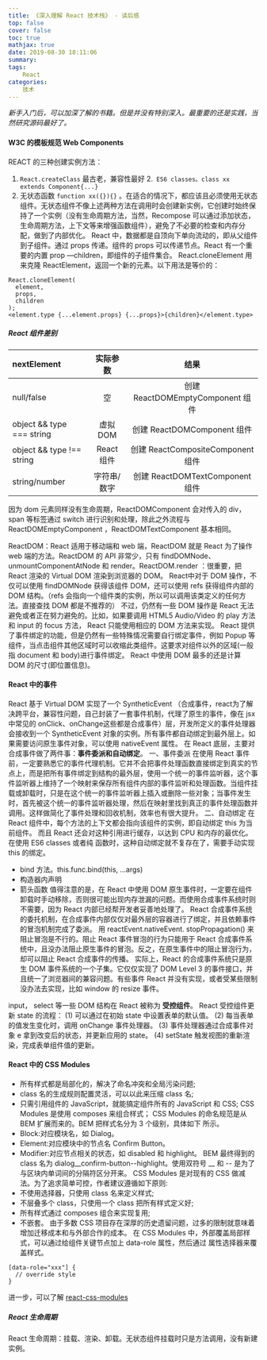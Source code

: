 ```yaml
---
title: 《深入理解 React 技术栈》 - 读后感
top: false
cover: false
toc: true
mathjax: true
date: 2019-08-30 18:11:06
summary:
tags:
    React
categories: 
    技术
---
```

*新手入门后，可以加深了解的书籍。但是并没有特别深入。最重要的还是实践，当然研究源码最好了。*
<!-- more --> 
#### W3C 的模板规范 Web Components
REACT 的三种创建实例方法：
1. `React.createClass` 最古老，兼容性最好
2.` ES6 classes。class xx extends Component{...}`
3. 无状态函数 `function xx({}){}` 。在适合的情况下，都应该且必须使用无状态组件。无状态组件不像上述两种方法在调用时会创建新实例，它创建时始终保持了一个实例（没有生命周期方法，当然，Recompose 可以通过添加状态，生命周期方法，上下文等来增强函数组件），避免了不必要的检查和内存分配，做到了内部优化。
React 中，数据都是自顶向下单向流动的，即从父组件到子组件。通过 props 传递。组件的 props 可以传递节点。React 有一个重要的内置 prop —children，即组件的子组件集合。 
React.cloneElement 用来克隆 ReactElement，返回一个新的元素。以下用法是等价的：
```
React.cloneElement(
  element,
  props,
  children
);
<element.type {...element.props} {...props}>{children}</element.type>
```

##### React 组件差别
nextElement|实际参数|结果
:-|:-:|:-:
null/false|空|创建 ReactDOMEmptyComponent 组件
object && type === string|虚拟 DOM|创建 ReactDOMComponent 组件
object && type !== string|React 组件|创建 ReactCompositeComponent 组件
string/number|字符串/数字|创建 ReactDOMTextComponent 组件

因为 dom 元素同样没有生命周期，ReactDOMComponent 会对传入的 div，span 等标签通过 switch 进行识别和处理，除此之外流程与 ReactDOMEmptyComponent ，ReactDOMTextComponent 基本相同。

ReactDOM：React 适用于移动端和 web 端，ReactDOM 就是 React 为了操作 web 端的方法。ReactDOM 的 API 非常少，只有 findDOMNode、unmountComponentAtNode 和 render。ReactDOM.render ：很重要，把 React 渲染的 Virtual DOM 渲染到浏览器的 DOM。
React中对于 DOM 操作，不仅可以使用 findDOMNode 获得该组件 DOM，还可以使用 refs 获得组件内部的 DOM 结构。（refs 会指向一个组件类的实例，所以可以调用该类定义的任何方法。直接查找 DOM 都是不推荐的）
不过，仍然有一些 DOM 操作是 React 无法避免或者正在努力避免的。比如，如果要调用 HTML5 Audio/Video 的 play 方法和 input 的 focus 方法， React 只能使用相应的 DOM 方法来实现。
React 提供了事件绑定的功能，但是仍然有一些特殊情况需要自行绑定事件，例如 Popup 等 组件，当点击组件其他区域时可以收缩此类组件。这要求对组件以外的区域(一般指 document 和 body)进行事件绑定。
React 中使用 DOM 最多的还是计算 DOM 的尺寸(即位置信息)。

#### React 中的事件
React 基于 Virtual DOM 实现了一个 SyntheticEvent （合成事件，react为了解决跨平台，兼容性问题，自己封装了一套事件机制，代理了原生的事件，像在 jsx 中常见的 onClick、onChange这些都是合成事件）层，开发所定义的事件处理器会接收到一个 SyntheticEvent 对象的实例。所有事件都自动绑定到最外层上。如果需要访问原生事件对象，可以使用 nativeEvent 属性。
在 React 底层，主要对合成事件做了两件事：**事件委派和自动绑定**。
一、事件委派
在使用 React 事件前，一定要熟悉它的事件代理机制。它并不会把事件处理函数直接绑定到真实的节点上，而是把所有事件绑定到结构的最外层，使用一个统一的事件监听器，这个事件监听器上维持了一个映射来保存所有组件内部的事件监听和处理函数。当组件挂载或卸载时，只是在这个统一的事件监听器上插入或删除一些对象；当事件发生时，首先被这个统一的事件监听器处理，然后在映射里找到真正的事件处理函数并调用。这样做简化了事件处理和回收机制，效率也有很大提升。
二、自动绑定
在 React 组件中，每个方法的上下文都会指向该组件的实例，即自动绑定 this 为当前组件。 而且 React 还会对这种引用进行缓存，以达到 CPU 和内存的最优化。在使用 ES6 classes 或者纯 函数时，这种自动绑定就不复存在了，需要手动实现 this 的绑定。
- bind 方法。this.func.bind(this, ...args)
- 构造器内声明
- 箭头函数
值得注意的是，在 React 中使用 DOM 原生事件时，一定要在组件卸载时手动移除，否则很可能出现内存泄漏的问题。而使用合成事件系统时则不需要，因为 React 内部已经帮开发者妥善地处理了。
React 合成事件系统的委托机制，在合成事件内部仅仅对最外层的容器进行了绑定，并且依赖事件的冒泡机制完成了委派。
用 reactEvent.nativeEvent. stopPropagation() 来阻止冒泡是不行的。阻止 React 事件冒泡的行为只能用于 React 合成事件系统中，且没办法阻止原生事件的冒泡。反之，在原生事件中的阻止冒泡行为，却可以阻止 React 合成事件的传播。
实际上，React 的合成事件系统只是原生 DOM 事件系统的一个子集。它仅仅实现了 DOM Level 3 的事件接口，并且统一了浏览器间的兼容问题。有些事件 React 并没有实现，或者受某些限制没办法去实现，比如 window 的 resize 事件。

input， select 等一些 DOM 结构在 React 被称为 **受控组件**。 React 受控组件更新 state 的流程：
(1) 可以通过在初始 state 中设置表单的默认值。
(2) 每当表单的值发生变化时，调用 onChange 事件处理器。
(3) 事件处理器通过合成事件对象 e 拿到改变后的状态，并更新应用的 state。 
(4) setState 触发视图的重新渲染，完成表单组件值的更新。

#### React 中的 CSS Modules
- 所有样式都是局部化的，解决了命名冲突和全局污染问题;
- class 名的生成规则配置灵活，可以以此来压缩 class 名;
- 只需引用组件的 JavaScript，就能搞定组件所有的 JavaScript 和 CSS;
CSS Modules 是使用 composes 来组合样式；
CSS Modules 的命名规范是从 BEM 扩展而来的。BEM 把样式名分为 3 个级别，具体如下
所示。
- Block:对应模块名，如 Dialog。
- Element:对应模块中的节点名 Confirm Button。
- Modifier:对应节点相关的状态，如 disabled 和 highlight。
BEM 最终得到的 class 名为 dialog__confirm-button--highlight。使用双符号 __ 和 -- 是为了与区块内单词间的分隔符区分开来。
CSS Modules 是对现有的 CSS 做减法。为了追求简单可控，作者建议遵循如下原则:
- 不使用选择器，只使用 class 名来定义样式;
- 不层叠多个 class，只使用一个 class 把所有样式定义好; 
- 所有样式通过 composes 组合来实现复用;
- 不嵌套。
由于多数 CSS 项目存在深厚的历史遗留问题，过多的限制就意味着增加迁移成本和与外部合作的成本。
在 CSS Modules 中，外部覆盖局部样式，可以通过给组件关键节点加上 data-role 属性，然后通过 属性选择器来覆盖样式。
```
[data-role="xxx"] {
  // override style 
}
```
进一步，可以了解 [react-css-modules](https://github.com/gajus/react-css-modules)

##### React 生命周期
React 生命周期：挂载、渲染、卸载。无状态组件挂载时只是方法调用，没有新建实例。


